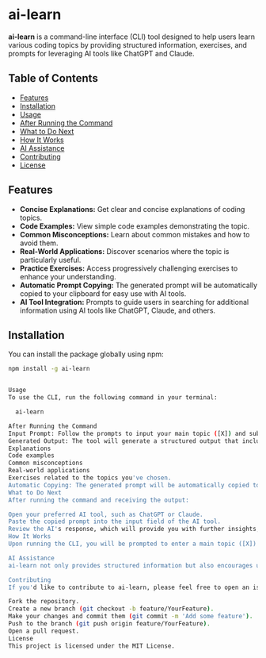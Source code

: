 # ai-learn

**ai-learn** is a command-line interface (CLI) tool designed to help users learn various coding topics by providing structured information, exercises, and prompts for leveraging AI tools like ChatGPT and Claude.

## Table of Contents

- [Features](#features)
- [Installation](#installation)
- [Usage](#usage)
- [After Running the Command](#after-running-the-command)
- [What to Do Next](#what-to-do-next)
- [How It Works](#how-it-works)
- [AI Assistance](#ai-assistance)
- [Contributing](#contributing)
- [License](#license)

## Features

- **Concise Explanations:** Get clear and concise explanations of coding topics.
- **Code Examples:** View simple code examples demonstrating the topic.
- **Common Misconceptions:** Learn about common mistakes and how to avoid them.
- **Real-World Applications:** Discover scenarios where the topic is particularly useful.
- **Practice Exercises:** Access progressively challenging exercises to enhance your understanding.
- **Automatic Prompt Copying:** The generated prompt will be automatically copied to your clipboard for easy use with AI tools.
- **AI Tool Integration:** Prompts to guide users in searching for additional information using AI tools like ChatGPT, Claude, and others.

## Installation

You can install the package globally using npm:

```bash
npm install -g ai-learn


Usage
To use the CLI, run the following command in your terminal:

  ai-learn

After Running the Command
Input Prompt: Follow the prompts to input your main topic ([X]) and sub-topic ([Y]).
Generated Output: The tool will generate a structured output that includes:
Explanations
Code examples
Common misconceptions
Real-world applications
Exercises related to the topics you've chosen.
Automatic Copying: The generated prompt will be automatically copied to your clipboard.
What to Do Next
After running the command and receiving the output:

Open your preferred AI tool, such as ChatGPT or Claude.
Paste the copied prompt into the input field of the AI tool.
Review the AI's response, which will provide you with further insights, examples, and clarifications on the topics you've chosen.
How It Works
Upon running the CLI, you will be prompted to enter a main topic ([X]) and a sub-topic ([Y]). The tool generates a structured output tailored to your inputs. The generated prompt will be automatically copied to your clipboard for easy use in AI tools, allowing you to engage with AI for deeper exploration and understanding.

AI Assistance
ai-learn not only provides structured information but also encourages users to engage with AI tools for further exploration and understanding. After receiving the generated prompt, you can easily paste it into AI tools like ChatGPT or Claude to gain deeper insights, clarify doubts, or receive additional examples and explanations.

Contributing
If you'd like to contribute to ai-learn, please feel free to open an issue or submit a pull request. Contributions are welcome!

Fork the repository.
Create a new branch (git checkout -b feature/YourFeature).
Make your changes and commit them (git commit -m 'Add some feature').
Push to the branch (git push origin feature/YourFeature).
Open a pull request.
License
This project is licensed under the MIT License.


```

